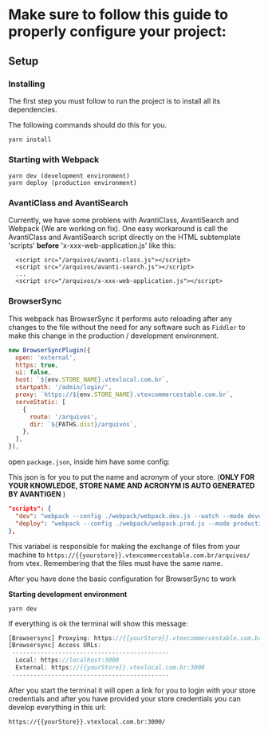 # Make sure to follow this guide to properly configure your project:

## Setup

### Installing

The first step you must follow to run the project is to install all its dependencies.

The following commands should do this for you.

```
yarn install
```

### Starting with Webpack
```
yarn dev (development environment)
yarn deploy (production environment)  
```

### AvantiClass and AvantiSearch

Currently, we have some problens with AvantiClass, AvantiSearch and Webpack (We are working on fix). One easy workaround is call the AvantiClass and AvantiSearch script directly on the HTML subtemplate 'scripts' **before** 'x-xxx-web-application.js' like this:

```
  <script src="/arquivos/avanti-class.js"></script>
  <script src="/arquivos/avanti-search.js"></script>
  ...
  <script src="/arquivos/x-xxx-web-application.js"></script>
```

### BrowserSync
  This webpack has BrowserSync it performs auto reloading after any changes to the file without the need for any software such as `Fiddler` to make this change in the production / development environment.
	 
```js
new BrowserSyncPlugin({
  open: 'external',
  https: true,
  ui: false,
  host: `${env.STORE_NAME}.vtexlocal.com.br`,
  startpath: '/admin/login/',
  proxy: `https://${env.STORE_NAME}.vtexcommercestable.com.br`,
  serveStatic: [
    {
      route: '/arquivos',
      dir: `${PATHS.dist}/arquivos`,
    },
  ],
}),
```

open `package.json`, inside him have some config:

This json is for you to put the name and acronym of your store. (**ONLY FOR YOUR KNOWLEDGE, STORE NAME AND ACRONYM IS AUTO GENERATED BY AVANTIGEN** )

```json
"scripts": {
  "dev": "webpack --config ./webpack/webpack.dev.js --watch --mode development --env.STORE_NAME={{ YOUR_STORE_NAME }} --env.STORE_ACRO={{ YOUR_STORE_ACRONYM }}",
  "deploy": "webpack --config ./webpack/webpack.prod.js --mode production --env.STORE_ACRO={{ YOUR_STORE_ACRONYM }}"
}, 
```

This variabel is responsible for making the exchange of files from your machine to `https://{{yourstore}}.vtexcommercestable.com.br/arquivos/` from vtex. Remembering that the files must have the same name.

After you have done the basic configuration for BrowserSync to work

**Starting development environment**

`yarn dev`

If everything is ok the terminal will show this message:

```js
[Browsersync] Proxying: https://{{yourStore}}.vtexcommercestable.com.br
[Browsersync] Access URLs:
 --------------------------------------------
  Local: https://localhost:3000
  External: https://{{yourStore}}.vtexlocal.com.br:3000
 --------------------------------------------
```

After you start the terminal it will open a link for you to login with your store credentials and after you have provided your store credentials you can develop everything in this url:

`https://{{yourStore}}.vtexlocal.com.br:3000/`
